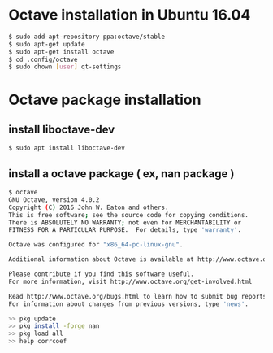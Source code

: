 # Octave installation in Ubuntu 16.04
```bash
$ sudo add-apt-repository ppa:octave/stable
$ sudo apt-get update
$ sudo apt-get install octave
$ cd .config/octave
$ sudo chown [user] qt-settings
```

# Octave package installation
## install liboctave-dev
```bash
$ sudo apt install liboctave-dev
```
## install a octave package ( ex, nan package )
```bash
$ octave 
GNU Octave, version 4.0.2
Copyright (C) 2016 John W. Eaton and others.
This is free software; see the source code for copying conditions.
There is ABSOLUTELY NO WARRANTY; not even for MERCHANTABILITY or
FITNESS FOR A PARTICULAR PURPOSE.  For details, type 'warranty'.

Octave was configured for "x86_64-pc-linux-gnu".

Additional information about Octave is available at http://www.octave.org.

Please contribute if you find this software useful.
For more information, visit http://www.octave.org/get-involved.html

Read http://www.octave.org/bugs.html to learn how to submit bug reports.
For information about changes from previous versions, type 'news'.

>> pkg update
>> pkg install -forge nan
>> pkg load all
>> help corrcoef
```
